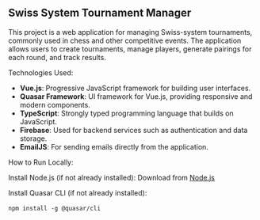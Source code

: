 <h2>Swiss System Tournament Manager</h2>

<p>This project is a web application for managing Swiss-system tournaments, commonly used in chess and other competitive events. The application allows users to create tournaments, manage players, generate pairings for each round, and track results.</p>

<p>Technologies Used:</p>
<ul>
<li><b>Vue.js</b>: Progressive JavaScript framework for building user interfaces.</li>
<li><b>Quasar Framework</b>: UI framework for Vue.js, providing responsive and modern components.</li>
<li><b>TypeScript</b>: Strongly typed programming language that builds on JavaScript.</li>
<li><b>Firebase</b>: Used for backend services such as authentication and data storage.</li>
<li><b>EmailJS</b>: For sending emails directly from the application.</li>
</ul>

<p>How to Run Locally:</p>
<p>Install Node.js (if not already installed):
Download from <a href="https://nodejs.org/" target="_blank">Node.js</a></p>

Install Quasar CLI (if not already installed): <pre lang="markdown"> ``` npm install -g @quasar/cli ``` </pre>
